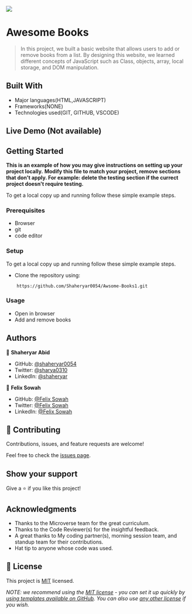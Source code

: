 ![](https://img.shields.io/badge/Microverse-blueviolet)

# Awesome Books

> In this project, we built a basic website that allows users to add or remove books from a list. By designing this website, we learned different concepts of JavaScript such as Class, objects, array, local storage, and DOM manipulation.  

## Built With

- Major languages(HTML,JAVASCRIPT)
- Frameworks(NONE)
- Technologies used(GIT, GITHUB, VSCODE)

## Live Demo (Not available)


## Getting Started

**This is an example of how you may give instructions on setting up your project locally.**
**Modify this file to match your project, remove sections that don't apply. For example: delete the testing section if the currect project doesn't require testing.**


To get a local copy up and running follow these simple example steps.

### Prerequisites
- Browser
- git
- code editor

### Setup
To get a local copy up and running follow these simple example steps.

- Clone the repository using:
```
    https://github.com/Shaheryar0054/Awsome-Books1.git 
```

### Usage
- Open in browser
- Add and remove books

## Authors

👤 **Shaheryar Abid**

-  GitHub: [@shaheryar0054](https://github.com/Shaheryar0054)
- Twitter: [@sharya0310](https://twitter.com/home)
- LinkedIn: [@shaheryar](https://www.linkedin.com/in/shaheryar-abid-8758121b3/)

👤 **Felix Sowah**

-  GitHub: [@Felix Sowah](https://github.com/Lancelot-SO)
- Twitter: [@Felix Sowah](https://www.linkedin.com/in/felix-sowah/)
- LinkedIn: [@Felix Sowah](https://twitter.com/lancelot_han)


## 🤝 Contributing

Contributions, issues, and feature requests are welcome!

Feel free to check the [issues page](https://github.com/Shaheryar0054/Awsome-Books1/issues).

## Show your support

Give a ⭐️ if you like this project!

## Acknowledgments

- Thanks to the Microverse team for the great curriculum.
- Thanks to the Code Reviewer(s) for the insightful feedback.
- A great thanks to My coding partner(s), morning session team, and standup team for their contributions.
- Hat tip to anyone whose code was used.

## 📝 License

This project is [MIT]() licensed.

_NOTE: we recommend using the [MIT license](https://choosealicense.com/licenses/mit/) - you can set it up quickly by [using templates available on GitHub](https://docs.github.com/en/communities/setting-up-your-project-for-healthy-contributions/adding-a-license-to-a-repository). You can also use [any other license](https://choosealicense.com/licenses/) if you wish._